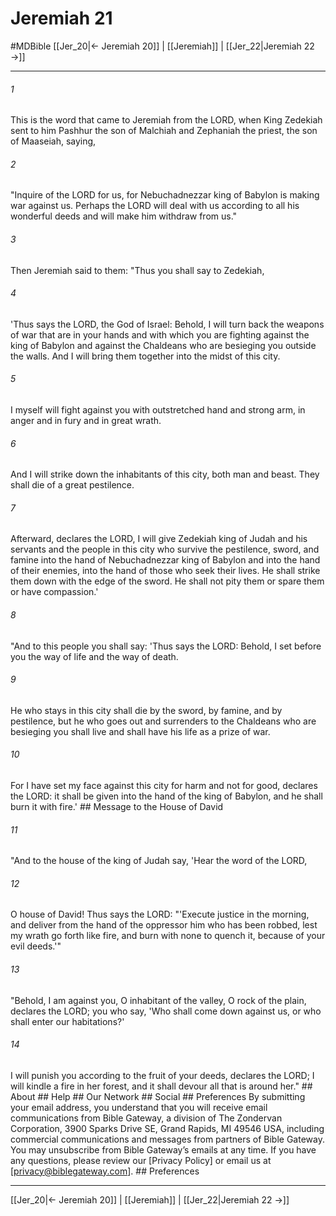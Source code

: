 # Jeremiah 21
#MDBible
[[Jer_20|← Jeremiah 20]] | [[Jeremiah]] | [[Jer_22|Jeremiah 22 →]]

***


###### 1 
This is the word that came to Jeremiah from the LORD, when King Zedekiah sent to him Pashhur the son of Malchiah and Zephaniah the priest, the son of Maaseiah, saying, 

###### 2 
"Inquire of the LORD for us, for Nebuchadnezzar king of Babylon is making war against us. Perhaps the LORD will deal with us according to all his wonderful deeds and will make him withdraw from us." 

###### 3 
Then Jeremiah said to them: "Thus you shall say to Zedekiah, 

###### 4 
'Thus says the LORD, the God of Israel: Behold, I will turn back the weapons of war that are in your hands and with which you are fighting against the king of Babylon and against the Chaldeans who are besieging you outside the walls. And I will bring them together into the midst of this city. 

###### 5 
I myself will fight against you with outstretched hand and strong arm, in anger and in fury and in great wrath. 

###### 6 
And I will strike down the inhabitants of this city, both man and beast. They shall die of a great pestilence. 

###### 7 
Afterward, declares the LORD, I will give Zedekiah king of Judah and his servants and the people in this city who survive the pestilence, sword, and famine into the hand of Nebuchadnezzar king of Babylon and into the hand of their enemies, into the hand of those who seek their lives. He shall strike them down with the edge of the sword. He shall not pity them or spare them or have compassion.' 

###### 8 
"And to this people you shall say: 'Thus says the LORD: Behold, I set before you the way of life and the way of death. 

###### 9 
He who stays in this city shall die by the sword, by famine, and by pestilence, but he who goes out and surrenders to the Chaldeans who are besieging you shall live and shall have his life as a prize of war. 

###### 10 
For I have set my face against this city for harm and not for good, declares the LORD: it shall be given into the hand of the king of Babylon, and he shall burn it with fire.' ## Message to the House of David 

###### 11 
"And to the house of the king of Judah say, 'Hear the word of the LORD, 

###### 12 
O house of David! Thus says the LORD: "'Execute justice in the morning, and deliver from the hand of the oppressor him who has been robbed, lest my wrath go forth like fire, and burn with none to quench it, because of your evil deeds.'" 

###### 13 
"Behold, I am against you, O inhabitant of the valley, O rock of the plain, declares the LORD; you who say, 'Who shall come down against us, or who shall enter our habitations?' 

###### 14 
I will punish you according to the fruit of your deeds, declares the LORD; I will kindle a fire in her forest, and it shall devour all that is around her." ## About ## Help ## Our Network ## Social ## Preferences By submitting your email address, you understand that you will receive email communications from Bible Gateway, a division of The Zondervan Corporation, 3900 Sparks Drive SE, Grand Rapids, MI 49546 USA, including commercial communications and messages from partners of Bible Gateway. You may unsubscribe from Bible Gateway&rsquo;s emails at any time. If you have any questions, please review our [Privacy Policy] or email us at [privacy@biblegateway.com]. ## Preferences

***

[[Jer_20|← Jeremiah 20]] | [[Jeremiah]] | [[Jer_22|Jeremiah 22 →]]
